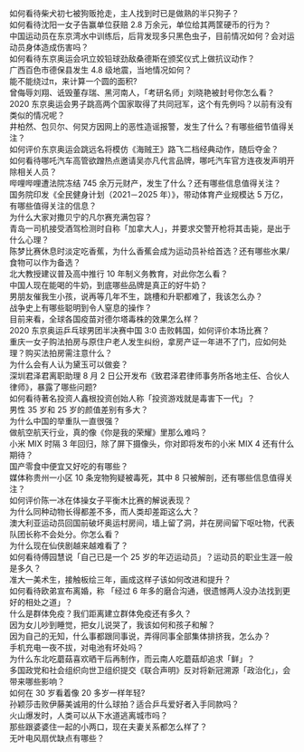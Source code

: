 如何看待柴犬初七被狗贩抢走，主人找到时已是做熟的半只狗子？  
如何看待沈阳一女子告赢单位获赔 2.8 万余元，单位给其两筐硬币的行为？  
中国运动员在东京湾水中训练后，后背发现多只黑色虫子，目前情况如何？会对运动员身体造成伤害吗？  
如何看待东京奥运会巩立姣铅球劲敌桑德斯在颁奖仪式上做抗议动作？  
广西百色市德保县发生 4.8 级地震，当地情况如何？  
能不能绕过π，来计算一个圆的面积?  
曾侮辱刘翔、诋毁董存瑞、黑河南人，「考研名师」刘晓艳被封号你怎么看？  
2020 东京奥运会男子跳高两个国家取得了共同冠军，这个有先例吗？以前有没有类似的情况呢？  
井柏然、包贝尔、何炅方因网上的恶性造谣报警，发生了什么？有哪些细节值得关注？  
如何评价东京奥运会跳远名将模仿《海贼王》路飞二档经典动作，随后夺金？  
如何看待哪吒汽车高管欲蹭热点邀请吴亦凡代言品牌，哪吒汽车官方连夜发声明开除相关人员？  
哔哩哔哩遭法院冻结 745 余万元财产，发生了什么？还有哪些信息值得关注？  
国务院印发《全民健身计划（2021－2025 年）》，带动体育产业规模达 5 万亿，有哪些值得关注的信息？  
为什么大家对撒贝宁的凡尔赛充满包容？  
青岛一司机接受酒驾检测时自称「加拿大人」，并要求交警开枪将其击毙，是出于什么心理？  
陈梦比赛休息时淡定吃香蕉，为什么香蕉会成为运动员补给首选？还有哪些水果/食物可以作为备选？  
北大教授建议普及高中推行 10 年制义务教育，对此你怎么看？  
中国人现在能喝的牛奶，到底哪些品牌是真正的好牛奶？  
男朋友催我生小孩，说再等几年不生，跳槽和升职都难了，我该怎么办？  
战争史上有哪些聪明到令人窒息的操作？  
目前来看，全球各国疫苗对德尔塔毒株的效果怎么样？  
2020 东京奥运乒乓球男团半决赛中国 3:0 击败韩国，如何评价本场比赛？  
重庆一女子购法拍房与原住户老人发生纠纷，拿房产证一年进不了门，应如何处理？购买法拍房需注意什么？  
为什么会有人认为黛玉可以做妾？  
深圳君泽君离职助理 8 月 2 日公开发布《致君泽君律师事务所各地主任、合伙人律师》，暴露了哪些问题?  
如何看待著名投资人鑫根投资创始人称「投资游戏就是毒害下一代」？  
男性 35 岁和 25 岁的颜值差别有多大？  
为什么中国的举重队一直很强？  
做航空航天行业，真的像《你是我的荣耀》里那么难吗？  
小米 MIX 时隔 3 年回归，除了屏下摄像头，你对即将发布的小米 MIX 4 还有什么期待？  
国产零食中便宜又好吃的有哪些？  
媒体称贵州一小区 10 条宠物狗疑被毒死，其中 8 只被解剖，还有哪些信息值得关注？  
如何评价陈一冰在体操女子平衡木比赛的解说表现？  
为什么同种动物长得都差不多，而人类却差距这么大？  
澳大利亚运动员回国前破坏奥运村房间，墙上留了洞，并在房间留下呕吐物，代表队团长称不会处分。你怎么看？  
为什么现在仙侠剧越来越难看了？  
如何看待傅园慧说「自己已是一个 25 岁的年迈运动员」？运动员的职业生涯一般是多久？  
准大一美术生，接触板绘三年，画成这样子该如何改进和提升？  
如何看待欧弟宣布离婚，称 「经过 6 年多的磨合沟通，很遗憾两人没办法找到更好的相处之道」？  
什么是群体免疫？我们距离建立群体免疫还有多久？  
因为女儿吵到睡觉，把女儿说哭了，我该如何和孩子和解？  
因为自己的无知，什么事都跟同事说，弄得同事全部集体排挤我，怎么办？  
手机充电一夜不拔，对电池有坏处吗？  
为什么东北吃蘑菇喜欢晒干后再制作，而云南人吃蘑菇却追求「鲜」？  
多国政党和社会组织向世卫组织提交《联合声明》反对将新冠溯源「政治化」，会带来哪些影响？  
如何在 30 岁看着像 20 多岁一样年轻?  
孙颖莎击败伊藤美诚用的什么球拍？适合乒乓爱好者入手同款吗？  
火山爆发时，人类可以从下水道逃离城市吗？  
那些跟婆婆住一起的小两口，现在夫妻关系都怎么样了？  
无叶电风扇优缺点有哪些？  
